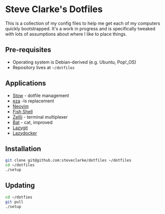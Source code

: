 # Steve Clarke's Dotfiles

This is a collection of my config files to help me get each of my
computers quickly bootstrapped. It's a work in progress and is
specifically tweaked with lots of assumptions about where I like
to place things.

## Pre-requisites

* Operating system is Debian-derived (e.g. Ubuntu, Pop!_OS)
* Repository lives at `~/dotfiles`

## Applications

* [Stow](http://www.gnu.org/software/stow/) - dotfile management
* [eza](https://github.com/eza-community/eza) -ls replacement
* [Neovim](https://neovim.io)
* [Fish Shell](https://fishshell.com/)
* [Zellij](https://github.com/zellij-org/zellij) - terminal multiplexer
* [Bat](https://github.com/sharkdp/bat) - cat, improved
* [Lazygit](https://github.com/jesseduffield/lazygit)
* [Lazydocker](https://github.com/jesseduffield/lazydocker)

## Installation

```bash
git clone git@github.com:steveclarke/dotfiles ~/dotfiles
cd ~/dotfiles
./setup
```

## Updating

```bash
cd ~/dotfies
git pull
./setup
```
